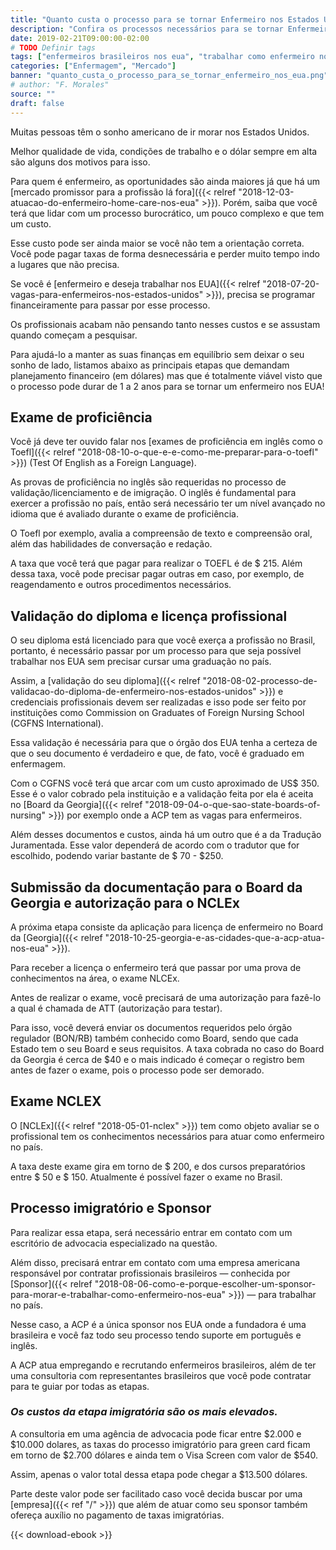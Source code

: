 ```yaml
---
title: "Quanto custa o processo para se tornar Enfermeiro nos Estados Unidos"
description: "Confira os processos necessários para se tornar Enfermeiro Atuante nos EUA e os custos envolvidos para a realização desse sonho."
date: 2019-02-21T09:00:00-02:00
# TODO Definir tags
tags: ["enfermeiros brasileiros nos eua", "trabalhar como enfermeiro nos eua"]
categories: ["Enfermagem", "Mercado"]
banner: "quanto_custa_o_processo_para_se_tornar_enfermeiro_nos_eua.png"
# author: "F. Morales"
source: ""
draft: false
--- 
```


Muitas pessoas têm o sonho americano de ir morar nos Estados Unidos.

Melhor qualidade de vida, condições de trabalho e o dólar sempre em alta são alguns dos motivos para isso.

Para quem é enfermeiro, as oportunidades são ainda maiores já que há um [mercado promissor para a profissão lá fora]({{< relref "2018-12-03-atuacao-do-enfermeiro-home-care-nos-eua" >}}). Porém, saiba que você terá que lidar com um processo burocrático, um pouco complexo e que tem um custo.

Esse custo pode ser ainda maior se você não tem a orientação correta. Você pode pagar taxas de
forma desnecessária e perder muito tempo indo a lugares que não precisa.

Se você é [enfermeiro e deseja trabalhar nos EUA]({{< relref "2018-07-20-vagas-para-enfermeiros-nos-estados-unidos" >}}), precisa se programar financeiramente para passar por esse processo.

Os profissionais acabam não pensando tanto nesses custos e se assustam quando começam a pesquisar.

Para ajudá-lo a manter as suas finanças em equilíbrio sem deixar o seu sonho de lado, listamos abaixo as principais etapas que demandam planejamento financeiro (em dólares) mas que é totalmente viável visto que o processo pode durar de 1 a 2 anos para se tornar um enfermeiro nos EUA!

## Exame de proficiência

Você já deve ter ouvido falar nos [exames de proficiência em inglês como o Toefl]({{< relref "2018-08-10-o-que-e-e-como-me-preparar-para-o-toefl" >}}) (Test Of English as a Foreign Language).

As provas de proficiência no inglês são requeridas no processo de validação/licenciamento e de imigração. O inglês é fundamental para exercer a profissão no país, então será necessário ter um nível avançado no idioma que é avaliado durante o exame de proficiência.

O Toefl por exemplo, avalia a compreensão de texto e compreensão oral, além das habilidades de conversação e redação.

A taxa que você terá que pagar para realizar o TOEFL é de $ 215. Além dessa taxa, você pode precisar pagar outras em caso, por exemplo, de reagendamento e outros procedimentos necessários.

## Validação do diploma e licença profissional

O seu diploma está licenciado para que você exerça a profissão no Brasil, portanto, é necessário passar por um processo para que seja possível trabalhar nos EUA sem precisar cursar uma graduação no país.

Assim, a [validação do seu diploma]({{< relref "2018-08-02-processo-de-validacao-do-diploma-de-enfermeiro-nos-estados-unidos" >}}) e credenciais profissionais devem ser realizadas e isso pode ser feito por instituições como Commission on Graduates of Foreign Nursing School (CGFNS
International).

Essa validação é necessária para que o órgão dos EUA tenha a certeza de que o seu documento é verdadeiro e que, de fato, você é graduado em enfermagem.

Com o CGFNS você terá que arcar com um custo aproximado de US$ 350. Esse é o valor cobrado pela instituição e a validação feita por ela é aceita no [Board da Georgia]({{< relref "2018-09-04-o-que-sao-state-boards-of-nursing" >}}) por exemplo onde a ACP tem as vagas para enfermeiros.

Além desses documentos e custos, ainda há um outro que é a da Tradução Juramentada. Esse valor dependerá de acordo com o tradutor que for escolhido, podendo variar bastante de $ 70 - $250.

## Submissão da documentação para o Board da Georgia e autorização para o NCLEx

A próxima etapa consiste da aplicação para licença de enfermeiro no Board da [Georgia]({{< relref "2018-10-25-georgia-e-as-cidades-que-a-acp-atua-nos-eua" >}}).

Para receber a licença o enfermeiro terá que passar por uma prova de conhecimentos na
área, o exame NLCEx.

Antes de realizar o exame, você precisará de uma autorização para fazê-lo a qual é chamada de ATT (autorização para testar).

Para isso, você deverá enviar os documentos requeridos pelo órgão regulador (BON/RB) também conhecido como Board, sendo que cada Estado tem o seu Board e seus requisitos. A taxa cobrada no caso do Board da Georgia é cerca de $40 e o mais indicado é começar o registro bem antes de fazer o exame, pois o processo pode ser demorado.

## Exame NCLEX

O [NCLEx]({{< relref "2018-05-01-nclex" >}}) tem como objeto avaliar se o profissional tem os conhecimentos necessários para atuar como enfermeiro no país.

A taxa deste exame gira em torno de $ 200, e dos cursos preparatórios entre $ 50 e $ 150. Atualmente é possível fazer o exame no Brasil.

## Processo imigratório e Sponsor

Para realizar essa etapa, será necessário entrar em contato com um escritório de advocacia especializado na questão.

Além disso, precisará entrar em contato com uma empresa americana responsável por contratar profissionais brasileiros — conhecida por [Sponsor]({{< relref "2018-08-06-como-e-porque-escolher-um-sponsor-para-morar-e-trabalhar-como-enfermeiro-nos-eua" >}}) — para trabalhar no país.

Nesse caso, a ACP é a única sponsor nos EUA onde a fundadora é uma brasileira e você faz todo seu processo tendo suporte em português e inglês.

A ACP atua empregando e recrutando enfermeiros brasileiros, além de ter uma consultoria com representantes brasileiros que você pode contratar para te guiar por todas as etapas.

### *Os custos da etapa imigratória são os mais elevados.*

A consultoria em uma agência de advocacia pode ficar entre $2.000 e $10.000 dolares, as taxas do processo imigratório para green card ficam em torno de $2.700 dólares e ainda tem o Visa Screen com valor de $540.

Assim, apenas o valor total dessa etapa pode chegar a $13.500 dólares.

Parte deste valor pode ser facilitado caso você decida buscar por uma [empresa]({{< ref "/" >}}) que além de atuar como seu sponsor também ofereça auxílio no pagamento de taxas imigratórias.

{{< download-ebook >}}
